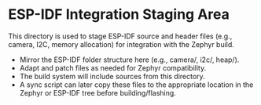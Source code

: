 # ESP-IDF Integration Staging Area

This directory is used to stage ESP-IDF source and header files (e.g., camera, I2C, memory allocation) for integration with the Zephyr build. 

- Mirror the ESP-IDF folder structure here (e.g., camera/, i2c/, heap/).
- Adapt and patch files as needed for Zephyr compatibility.
- The build system will include sources from this directory.
- A sync script can later copy these files to the appropriate location in the Zephyr or ESP-IDF tree before building/flashing. 